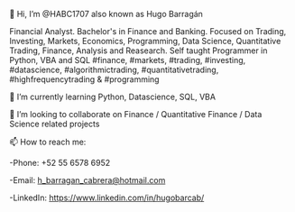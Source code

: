 👋 Hi, I’m @HABC1707 also known as Hugo Barragán 

Financial Analyst. Bachelor's in Finance and Banking. Focused on Trading, Investing, Markets, Economics, Programming, Data Science, Quantitative Trading, Finance, Analysis and Reasearch. Self taught Programmer in Python, VBA and SQL
 #finance, #markets, #trading, #investing, #datascience, #algorithmictrading, #quantitativetrading, #highfrequencytrading & #programming

🌱 I’m currently learning Python, Datascience, SQL, VBA

💞️ I’m looking to collaborate on Finance / Quantitative Finance / Data Science related projects

📫 How to reach me:

-Phone: +52 55 6578 6952

-Email: h_barragan_cabrera@hotmail.com

-LinkedIn: https://www.linkedin.com/in/hugobarcab/
